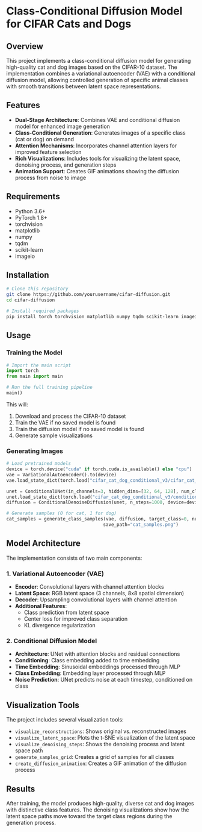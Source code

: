 # Class-Conditional Diffusion Model for CIFAR Cats and Dogs

## Overview

This project implements a class-conditional diffusion model for generating high-quality cat and dog images based on the CIFAR-10 dataset. The implementation combines a variational autoencoder (VAE) with a conditional diffusion model, allowing controlled generation of specific animal classes with smooth transitions between latent space representations.

## Features

- **Dual-Stage Architecture**: Combines VAE and conditional diffusion model for enhanced image generation
- **Class-Conditional Generation**: Generates images of a specific class (cat or dog) on demand
- **Attention Mechanisms**: Incorporates channel attention layers for improved feature selection
- **Rich Visualizations**: Includes tools for visualizing the latent space, denoising process, and generation steps
- **Animation Support**: Creates GIF animations showing the diffusion process from noise to image

## Requirements

- Python 3.6+
- PyTorch 1.8+
- torchvision
- matplotlib
- numpy
- tqdm
- scikit-learn
- imageio

## Installation

```bash
# Clone this repository
git clone https://github.com/yourusername/cifar-diffusion.git
cd cifar-diffusion

# Install required packages
pip install torch torchvision matplotlib numpy tqdm scikit-learn imageio
```

## Usage

### Training the Model

```python
# Import the main script
import torch
from main import main

# Run the full training pipeline
main()
```

This will:
1. Download and process the CIFAR-10 dataset
2. Train the VAE if no saved model is found
3. Train the diffusion model if no saved model is found
4. Generate sample visualizations

### Generating Images

```python
# Load pretrained models
device = torch.device("cuda" if torch.cuda.is_available() else "cpu")
vae = VariationalAutoencoder().to(device)
vae.load_state_dict(torch.load("cifar_cat_dog_conditional_v3/cifar_cat_dog_autoencoder.pt"))

unet = ConditionalUNet(in_channels=3, hidden_dims=[32, 64, 128], num_classes=2).to(device)
unet.load_state_dict(torch.load("cifar_cat_dog_conditional_v3/conditional_diffusion_final.pt"))
diffusion = ConditionalDenoiseDiffusion(unet, n_steps=1000, device=device)

# Generate samples (0 for cat, 1 for dog)
cat_samples = generate_class_samples(vae, diffusion, target_class=0, num_samples=5, 
                                    save_path="cat_samples.png")
```

## Model Architecture

The implementation consists of two main components:

### 1. Variational Autoencoder (VAE)

- **Encoder**: Convolutional layers with channel attention blocks
- **Latent Space**: RGB latent space (3 channels, 8x8 spatial dimension)
- **Decoder**: Upsampling convolutional layers with channel attention
- **Additional Features**: 
  - Class prediction from latent space
  - Center loss for improved class separation
  - KL divergence regularization

### 2. Conditional Diffusion Model

- **Architecture**: UNet with attention blocks and residual connections
- **Conditioning**: Class embedding added to time embedding
- **Time Embedding**: Sinusoidal embeddings processed through MLP
- **Class Embedding**: Embedding layer processed through MLP
- **Noise Prediction**: UNet predicts noise at each timestep, conditioned on class

## Visualization Tools

The project includes several visualization tools:

- `visualize_reconstructions`: Shows original vs. reconstructed images
- `visualize_latent_space`: Plots the t-SNE visualization of the latent space
- `visualize_denoising_steps`: Shows the denoising process and latent space path
- `generate_samples_grid`: Creates a grid of samples for all classes
- `create_diffusion_animation`: Creates a GIF animation of the diffusion process

## Results

After training, the model produces high-quality, diverse cat and dog images with distinctive class features. The denoising visualizations show how the latent space paths move toward the target class regions during the generation process.
